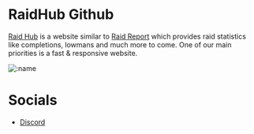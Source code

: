 # RaidHub Github 
[Raid Hub](https://raidhub.app) is a website similar to [Raid Report](https://raid.report/) which provides raid statistics like completions, lowmans and much more to come. One of our main priorities is a fast & responsive website.

<img src="https://count.getloli.com/get/@Raid-Hub?theme=gelbooru" alt=":name" />

# Socials
- [Discord](https://discord.gg/raidhub)

